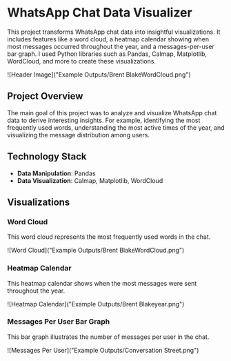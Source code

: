 # WhatsApp Chat Data Visualizer

This project transforms WhatsApp chat data into insightful visualizations. It includes features like a word cloud, a heatmap calendar showing when most messages occurred throughout the year, and a messages-per-user bar graph. I used Python libraries such as Pandas, Calmap, Matplotlib, WordCloud, and more to create these visualizations.

![Header Image]("Example Outputs/Brent BlakeWordCloud.png")

## Project Overview

The main goal of this project was to analyze and visualize WhatsApp chat data to derive interesting insights. For example, identifying the most frequently used words, understanding the most active times of the year, and visualizing the message distribution among users.

## Technology Stack

- **Data Manipulation**: Pandas
- **Data Visualization**: Calmap, Matplotlib, WordCloud

## Visualizations

### Word Cloud

This word cloud represents the most frequently used words in the chat.

![Word Cloud]("Example Outputs/Brent BlakeWordCloud.png")

### Heatmap Calendar

This heatmap calendar shows when the most messages were sent throughout the year.

![Heatmap Calendar]("Example Outputs/Brent Blakeyear.png")

### Messages Per User Bar Graph

This bar graph illustrates the number of messages per user in the chat.

![Messages Per User]("Example Outputs/Conversation Street.png")


